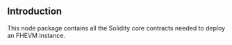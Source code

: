 ## Introduction

This node package contains all the Solidity core contracts needed to deploy an FHEVM instance.
